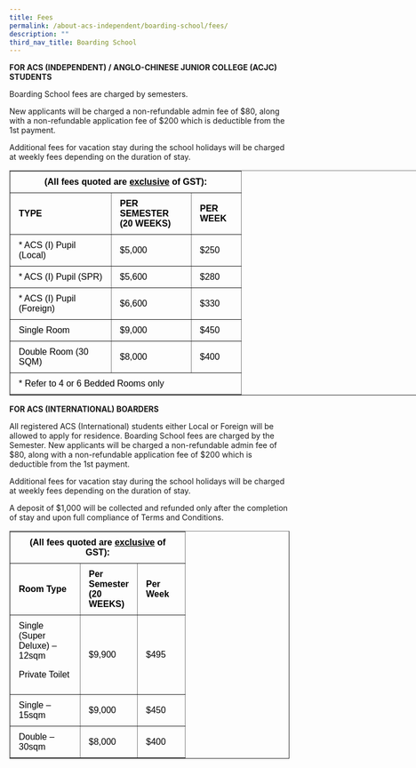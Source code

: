 ```yaml
---
title: Fees
permalink: /about-acs-independent/boarding-school/fees/
description: ""
third_nav_title: Boarding School
---
```

**FOR ACS (INDEPENDENT) / ANGLO-CHINESE JUNIOR COLLEGE (ACJC) STUDENTS**

Boarding School fees are charged by semesters.

New applicants will be charged a non-refundable admin fee of $80, along with a non-refundable application fee of $200 which is deductible from the 1st payment.

Additional fees for vacation stay during the school holidays will be charged at weekly fees depending on the duration of stay.

<table border="1" style="box-sizing: border-box; border-collapse: collapse; min-width: 500px; color: rgb(0, 0, 0); font-family: Arial, sans-serif; font-size: 16px; font-style: normal; font-variant-ligatures: normal; font-variant-caps: normal; font-weight: 400; letter-spacing: normal; orphans: 2; text-align: start; text-transform: none; white-space: normal; widows: 2; word-spacing: 0px; -webkit-text-stroke-width: 0px; text-decoration-thickness: initial; text-decoration-style: initial; text-decoration-color: initial; width: 900px;"><tbody style="box-sizing: border-box; margin-top: 0px;"><tr style="box-sizing: border-box; margin-top: 0px;"><td colspan="3" width="182" style="box-sizing: border-box; border-collapse: collapse; padding: 10px 15px; line-height: 18px; margin-top: 0px; text-align: center;"><strong style="box-sizing: border-box; font-weight: bolder; margin-top: 0px;">(All fees quoted are<span>&nbsp;</span><u style="box-sizing: border-box; margin-top: 0px;">exclusive</u><span>&nbsp;</span>of GST):</strong></td></tr><tr style="box-sizing: border-box;"><td width="182" style="box-sizing: border-box; border-collapse: collapse; padding: 10px 15px; line-height: 18px; margin-top: 0px;"><strong style="box-sizing: border-box; font-weight: bolder; margin-top: 0px;">TYPE</strong></td><td width="144" style="box-sizing: border-box; border-collapse: collapse; padding: 10px 15px; line-height: 18px;"><strong style="box-sizing: border-box; font-weight: bolder; margin-top: 0px;">PER SEMESTER (20 WEEKS)</strong></td><td width="90" style="box-sizing: border-box; border-collapse: collapse; padding: 10px 15px; line-height: 18px;"><strong style="box-sizing: border-box; font-weight: bolder; margin-top: 0px;">PER WEEK</strong></td></tr><tr style="box-sizing: border-box;"><td width="182" style="box-sizing: border-box; border-collapse: collapse; padding: 10px 15px; line-height: 18px; margin-top: 0px;">* ACS (I) Pupil (Local)</td><td width="144" style="box-sizing: border-box; border-collapse: collapse; padding: 10px 15px; line-height: 18px;">$5,000</td><td width="90" style="box-sizing: border-box; border-collapse: collapse; padding: 10px 15px; line-height: 18px;">$250</td></tr><tr style="box-sizing: border-box;"><td width="182" style="box-sizing: border-box; border-collapse: collapse; padding: 10px 15px; line-height: 18px; margin-top: 0px;">* ACS (I) Pupil (SPR)</td><td width="144" style="box-sizing: border-box; border-collapse: collapse; padding: 10px 15px; line-height: 18px;">$5,600</td><td width="90" style="box-sizing: border-box; border-collapse: collapse; padding: 10px 15px; line-height: 18px;">$280</td></tr><tr style="box-sizing: border-box;"><td width="182" style="box-sizing: border-box; border-collapse: collapse; padding: 10px 15px; line-height: 18px; margin-top: 0px;">* ACS (I) Pupil (Foreign)</td><td width="144" style="box-sizing: border-box; border-collapse: collapse; padding: 10px 15px; line-height: 18px;">$6,600</td><td width="90" style="box-sizing: border-box; border-collapse: collapse; padding: 10px 15px; line-height: 18px;">$330</td></tr><tr style="box-sizing: border-box;"><td width="182" style="box-sizing: border-box; border-collapse: collapse; padding: 10px 15px; line-height: 18px; margin-top: 0px;">Single Room</td><td width="144" style="box-sizing: border-box; border-collapse: collapse; padding: 10px 15px; line-height: 18px;">$9,000</td><td width="90" style="box-sizing: border-box; border-collapse: collapse; padding: 10px 15px; line-height: 18px;">$450</td></tr><tr style="box-sizing: border-box;"><td width="182" style="box-sizing: border-box; border-collapse: collapse; padding: 10px 15px; line-height: 18px; margin-top: 0px;">Double Room (30 SQM)</td><td width="144" style="box-sizing: border-box; border-collapse: collapse; padding: 10px 15px; line-height: 18px;">$8,000</td><td width="90" style="box-sizing: border-box; border-collapse: collapse; padding: 10px 15px; line-height: 18px;">$400</td></tr><tr style="box-sizing: border-box;"><td colspan="3" width="254" style="box-sizing: border-box; border-collapse: collapse; padding: 10px 15px; line-height: 18px; margin-top: 0px;">* Refer to 4 or 6 Bedded Rooms only</td></tr></tbody></table>

**FOR ACS (INTERNATIONAL) BOARDERS**

All registered ACS (International) students either Local or Foreign will be allowed to apply for residence. Boarding School fees are charged by the Semester. New applicants will be charged a non-refundable admin fee of $80, along with a non-refundable application fee of $200 which is deductible from the 1st payment.

Additional fees for vacation stay during the school holidays will be charged at weekly fees depending on the duration of stay.

A deposit of $1,000 will be collected and refunded only after the completion of stay and upon full compliance of Terms and Conditions.

<table border="1" width="100%" style="box-sizing: border-box; border-collapse: collapse; min-width: 500px; color: rgb(0, 0, 0); font-family: Arial, sans-serif; font-size: 16px; font-style: normal; font-variant-ligatures: normal; font-variant-caps: normal; font-weight: 400; letter-spacing: normal; orphans: 2; text-align: start; text-transform: none; white-space: normal; widows: 2; word-spacing: 0px; -webkit-text-stroke-width: 0px; text-decoration-thickness: initial; text-decoration-style: initial; text-decoration-color: initial;"><tbody style="box-sizing: border-box; margin-top: 0px;"><tr style="box-sizing: border-box; margin-top: 0px;"><td colspan="3" width="126" style="box-sizing: border-box; border-collapse: collapse; padding: 10px 15px; line-height: 18px; margin-top: 0px; text-align: center;"><strong style="box-sizing: border-box; font-weight: bolder; margin-top: 0px;">(All fees quoted are<span>&nbsp;</span><u style="box-sizing: border-box; margin-top: 0px;">exclusive</u><span>&nbsp;</span>of GST):</strong></td></tr><tr style="box-sizing: border-box;"><td width="126" style="box-sizing: border-box; border-collapse: collapse; padding: 10px 15px; line-height: 18px; margin-top: 0px;"><strong style="box-sizing: border-box; font-weight: bolder; margin-top: 0px;">Room Type</strong></td><td width="95" style="box-sizing: border-box; border-collapse: collapse; padding: 10px 15px; line-height: 18px;"><strong style="box-sizing: border-box; font-weight: bolder; margin-top: 0px;">Per Semester (20 WEEKS)</strong></td><td width="86" style="box-sizing: border-box; border-collapse: collapse; padding: 10px 15px; line-height: 18px;"><strong style="box-sizing: border-box; font-weight: bolder; margin-top: 0px;">Per Week</strong></td></tr><tr style="box-sizing: border-box;"><td width="126" style="box-sizing: border-box; border-collapse: collapse; padding: 10px 15px; line-height: 18px; margin-top: 0px;">Single (Super Deluxe) – 12sqm<p style="box-sizing: border-box; margin-top: 0px;"></p><p style="box-sizing: border-box;">Private Toilet</p></td><td width="95" style="box-sizing: border-box; border-collapse: collapse; padding: 10px 15px; line-height: 18px;">$9,900</td><td width="86" style="box-sizing: border-box; border-collapse: collapse; padding: 10px 15px; line-height: 18px;">$495</td></tr><tr style="box-sizing: border-box;"><td width="126" style="box-sizing: border-box; border-collapse: collapse; padding: 10px 15px; line-height: 18px; margin-top: 0px;">Single – 15sqm</td><td width="95" style="box-sizing: border-box; border-collapse: collapse; padding: 10px 15px; line-height: 18px;">$9,000</td><td width="86" style="box-sizing: border-box; border-collapse: collapse; padding: 10px 15px; line-height: 18px;">$450</td></tr><tr style="box-sizing: border-box;"><td width="126" style="box-sizing: border-box; border-collapse: collapse; padding: 10px 15px; line-height: 18px; margin-top: 0px;">Double – 30sqm</td><td width="95" style="box-sizing: border-box; border-collapse: collapse; padding: 10px 15px; line-height: 18px;">$8,000</td><td width="86" style="box-sizing: border-box; border-collapse: collapse; padding: 10px 15px; line-height: 18px;">$400</td></tr></tbody></table>